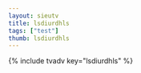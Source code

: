 ```yaml
--- 
layout: sieutv
title: lsdiurdhls
tags: ["test"]
thumb: lsdiurdhls
---
```

{% include tvadv key="lsdiurdhls" %}
